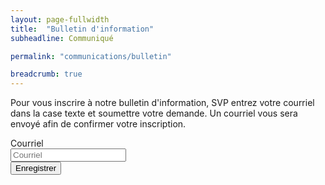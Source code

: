 ```yaml
---
layout: page-fullwidth
title:  "Bulletin d'information"
subheadline: Communiqué

permalink: "communications/bulletin"

breadcrumb: true
---
```


Pour vous inscrire à notre bulletin d'information, SVP entrez votre courriel dans la case texte et soumettre votre demande. Un courriel vous sera envoyé afin de confirmer votre inscription.

<form class="form-inline" method="post" action="#">
    <div class="form-group">
        <label for="inputEmail" class="col-sm-2 control-label">Courriel</label>
        <div class="col-sm-10">
            <input type="email" class="form-control" name="inputEmail" placeholder="Courriel">
        </div>
    </div>
    <div class="form-group">
        <div>
            <button type="submit" class="btn btn-default" name="register" value="Enregistrer">Enregistrer</button>
        </div>
    </div>
</form>

